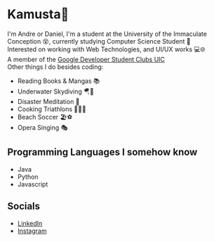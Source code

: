 # Kamusta👋

I'm Andre or Daniel, I'm a student at the University of the Immaculate Conception 😵‍, currently studying Computer Science Student 🤔 <br>
Interested on working with Web Technologies, and UI/UX works 💻🌐<br>
A member of the [Google Developer Student Clubs UIC](https://www.facebook.com/dscuic) <br>
Other things I do besides coding:

- Reading Books & Mangas 📚
- Underwater Skydiving 🪂🤿
- Disaster Meditation 🧘
- Cooking Triathlons 👨‍🍳🤸
- Beach Soccer 🏖️⚽
- Opera Singing 🎭

## Programming Languages I somehow know
- Java 
- Python
- Javascript

## Socials
- [LinkedIn](https://www.linkedin.com/in/andre-gonzales-48385623a/)
- [Instagram](https://www.instagram.com/shuuuaa/)
